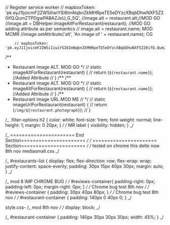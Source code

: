 // Register service worker
// mapboxToken: 'pk.eyJ1IjoicmF2ZW5iIiwiYSI6ImNqbnZkMHRpeTE5eDYzcXBqbDhwNXF5Z20ifQ.QumZTPDgwPABAZJxU_G_5Q',
//image.alt = restaurant.alt;//MOD GO
//image.alt = DBHelper.imageAltForRestaurant(restaurant); //MOD GO adding attribute as per semantics
// image.alt = restaurant.name; MOD MCMR
//image.setAttribute('alt', 'An image of ' + restaurant.name); CG

        // mapboxToken: 'pk.eyJ1IjoicmF2ZW5iIiwiYSI6ImNqbnZkMHRpeTE5eDYzcXBqbDhwNXF5Z20ifQ.QumZTPDgwPABAZJxU_G_5Q',

/\*\*

- Restaurant image ALT. MOD GO
  \*/
  // static imageAltForRestaurant(restaurant) {
  // return (`${restaurant.name}`); //Added Attribute
  // }
  /**
  /**
- Restaurant image ALT. MOD GO
  \*/
  // static imageAltForRestaurant(restaurant) {
  // return (`${restaurant.name}`); //Added Attribute
  // }
  /\*\*
- Restaurant image URL.MOD ME
  // \*/
  // static imageUrlForRestaurant(restaurant) {
  // return (`/img/${restaurant.photograph}`);
  // }

/_ .filter-options h2 {
color: white;
font-size: 1rem;
font-weight: normal;
line-height: 1;
margin: 0 20px;
} _/
/_ MR
label {
visibility: hidden;
} _/

/_ ====================== End Section====================== _/
/_ ====================== Section====================== _/
/_ tested on chrome this delte now 8th nov mediasmall.css _/

/_ #restaurants-list {
display: flex;
flex-direction: row;
flex-wrap: wrap;
justify-content: space-evenly;
padding: 30px 15px 40px 30px;
margin: auto;
} _/

/_ mod 8 IMP CHROME BUG _/
/_ #reviews-container{
padding-right: 0px;
padding-left: 0px;
margin-right: 0px;
} _/
/_ Chrome bug test 8th nov _/
/_ #reviews-container {
padding: 30px 40px 80px;
} _/
/_ Chrome bug test 8th nov _/
/_ #restaurant-container {
padding: 140px 0 40px 0;
} _/

style.css-
/_ mod 8th nov _/
/_ display: block; _/

/_ #restaurant-container {
padding: 140px 30px 30px 30px;
width: 45%;
} _/
